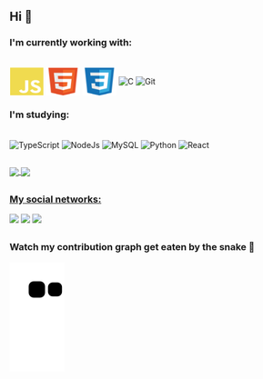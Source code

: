 ## Hi 👋
  ### I'm currently working with:
  <div style="display: inline_block"><br>
  <img align="center" alt="Js" height="50" width="60" src="https://raw.githubusercontent.com/devicons/devicon/master/icons/javascript/javascript-plain.svg">
  <img align="center" alt="HTML" height="50" width="60" src="https://raw.githubusercontent.com/devicons/devicon/master/icons/html5/html5-original.svg">
  <img align="center" alt="CSS" height="50" width="60" src="https://raw.githubusercontent.com/devicons/devicon/master/icons/css3/css3-original.svg">
  <img align="center" alt="C" height="50" width="60" src="https://cdn.jsdelivr.net/gh/devicons/devicon/icons/c/c-original.svg">
  <img align="center" alt="Git" height="50" width="60" src="https://cdn.jsdelivr.net/gh/devicons/devicon/icons/git/git-original.svg">
    <link rel="stylesheet" href="https://cdn.jsdelivr.net/gh/devicons/devicon@v2.15.1/devicon.min.css">
</div>
  
  ### I'm studying:
  <div style="display: inline_block"><br>
  <img align="center" alt="TypeScript" height="50" width="60" src="https://cdn.jsdelivr.net/gh/devicons/devicon/icons/typescript/typescript-original.svg">
  <img align="center" alt="NodeJs" height="50" width="60" src="https://cdn.jsdelivr.net/gh/devicons/devicon/icons/nodejs/nodejs-original.svg">
  <img align="center" alt="MySQL" height="50" width="60" src="https://cdn.jsdelivr.net/gh/devicons/devicon/icons/mysql/mysql-original.svg">
  <img align="center" alt="Python" height="50" width="60" src="https://cdn.jsdelivr.net/gh/devicons/devicon/icons/python/python-original.svg">
  <img align="center" alt="React" height="50" width="60" src="https://cdn.jsdelivr.net/gh/devicons/devicon/icons/react/react-original.svg" />
    <link rel="stylesheet" href="https://cdn.jsdelivr.net/gh/devicons/devicon@v2.15.1/devicon.min.css">
</div>

##
<div>
  <a href="https://github.com/Alamito">
  <img height="160em"  align="center" src="https://github-readme-stats.vercel.app/api?username=Alamito&show_icons=true&theme=radical&include_all_commits=true&count_private=true"/>
  <img height="160em"  align="center" src="https://github-readme-stats.vercel.app/api/top-langs/?username=Alamito&layout=compact&langs_count=7&theme=radical" />
</div> 
  
##
  ### My social networks:
  <div> 
  <a href="https://www.instagram.com/alamito_67/" target="_blank"><img src="https://img.shields.io/badge/-Instagram-%23E4405F?style=for-the-badge&logo=instagram&logoColor=white" target="_blank"></a>
  <a href = "mailto:alamirbobroski12@gmail.com"><img src="https://img.shields.io/badge/-Gmail-%23333?style=for-the-badge&logo=gmail&logoColor=white" target="_blank"></a>
  <a href="https://www.linkedin.com/in/alamir-bobroski-filho-374427235/" target="_blank"><img src="https://img.shields.io/badge/-LinkedIn-%230077B5?style=for-the-badge&logo=linkedin&logoColor=white" target="_blank"></a> 
   </div>
  
  ##
  
  ### Watch my contribution graph get eaten by the snake 🐍
  ![snake gif](https://github.com/Alamito/Alamito/blob/output/github-contribution-grid-snake.svg)
  ##
